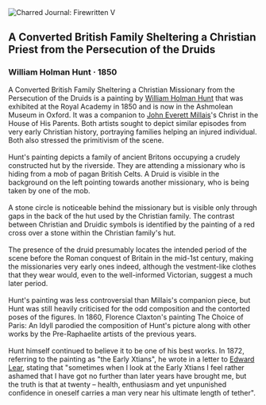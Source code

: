 <div class="artwork-of-the-day">
  <div class="container">
    <div class="img-wrapper">
      <img
        src="https://uploads6.wikiart.org/images/william-holman-hunt/a-converted-british-family-sheltering-a-christian-priest-from-the-persecution-of-the-druids-1850.jpg!Large.jpg"
        alt="Charred Journal: Firewritten V" />
    </div>
    <div class="artwork-detail">
      <div class="artwork-origin"> 
        <h2 class="artwork-name">A Converted British Family Sheltering a Christian Priest from the Persecution of the Druids</h2>
        <h3 class="artist">
          William Holman Hunt
                    ·  1850
        </h3>
      </div>
      <p class="description">
        <span class="artwork-description-text ng-binding" ng-bind-html="viewModel.ArtworkOfTheDay.Description | unsafe">A Converted British Family Sheltering a Christian Missionary from the Persecution of the Druids is a painting by <a target="_blank" href="/en/william-holman-hunt">William Holman Hunt</a> that was exhibited at the Royal Academy in 1850 and is now in the Ashmolean Museum in Oxford. It was a companion to <a target="_blank" href="/en/john-everett-millais">John Everett Millais</a>'s Christ in the House of His Parents. Both artists sought to depict similar episodes from very early Christian history, portraying families helping an injured individual. Both also stressed the primitivism of the scene.
<br>
<br>Hunt's painting depicts a family of ancient Britons occupying a crudely constructed hut by the riverside. They are attending a missionary who is hiding from a mob of pagan British Celts. A Druid is visible in the background on the left pointing towards another missionary, who is being taken by one of the mob.
<br>
<br>A stone circle is noticeable behind the missionary but is visible only through gaps in the back of the hut used by the Christian family. The contrast between Christian and Druidic symbols is identified by the painting of a red cross over a stone within the Christian family's hut.
<br>
<br>The presence of the druid presumably locates the intended period of the scene before the Roman conquest of Britain in the mid-1st century, making the missionaries very early ones indeed, although the vestment-like clothes that they wear would, even to the well-informed Victorian, suggest a much later period.
<br>
<br>Hunt's painting was less controversial than Millais's companion piece, but Hunt was still heavily criticised for the odd composition and the contorted poses of the figures. In 1860, Florence Claxton's painting The Choice of Paris: An Idyll parodied the composition of Hunt's picture along with other works by the Pre-Raphaelite artists of the previous years.
<br>
<br>Hunt himself continued to believe it to be one of his best works. In 1872, referring to the painting as "the Early Xtians", he wrote in a letter to <a target="_blank" href="/en/edward-lear">Edward Lear</a>, stating that "sometimes when I look at the Early Xtians I feel rather ashamed that I have got no further than later years have brought me, but the truth is that at twenty – health, enthusiasm and yet unpunished confidence in oneself carries a man very near his ultimate length of tether".</span>
                        <div class="text-shadow-container" ng-show="showShadow" style=""></div>
      </p>
    </div>
  </div>

</div>
